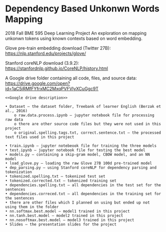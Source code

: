 # Dependency Based Unkonwn Words Mapping
2018 Fall BME 595 Deep Learning Project
An exploration on mapping unkonwn tokens using known contexts based on word embedding. 


Glove pre-train embedding download (Twitter 27B): https://nlp.stanford.edu/projects/glove/ 

Stanford coreNLP download (3.9.2): https://stanfordnlp.github.io/CoreNLP/history.html

A Google drive folder containing all code, files, and source data: https://drive.google.com/open?id=1aC5iRMfFYfrxMC2MxqPVFVIyXCuGgc9T

	<<Google drive description>>

	• Dataset – the dataset folder, Treebank of learner English (Berzak et al., 2016)
		o raw.data.process.ipynb – jupyter notebook file for processing raw data
		o there are other source code files but they were not used in this project
		o original.spelling.tags.txt, correct.sentence.txt – the processed text files used in this project

	• train.ipynb – jupyter notebeook file for training the three models
	• test.ipynb – jupyter notebook file for testing the best model
	• models.py – containing a skip-gram model, CBOW model, and an NN model
	• load_glove.py – loading the raw Glove 27B 100d pre-trained model
	• dep_parsing.py – using Stanford coreNLP for dependency parsing and tokenization
	• tokenized.spelling.txt – tokenized test set
	• tokenized.corrected.txt – tokenized training set
	• dependencies.spelling.txt – all dependencies in the test set for the sentences
	• dependencies.correced.txt – all dependencies in the training set for the sentences
	• there are other files which I planned on using but ended up not using them in the folder
	• nn.softmax.best.model – model1 trained in this project
	• nn.tanh.best.model – model2 trained in this project
	• nn.nosoftmax.best.model – model3 trained in this project
	• Slides – the presentation slides for the project
